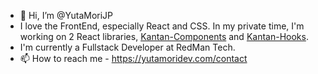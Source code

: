 - 👋 Hi, I’m @YutaMoriJP
- I love the FrontEnd, especially React and CSS. In my private time, I'm working on 2 React libraries, [Kantan-Components](https://kantan-components-docs.netlify.app/) and [Kantan-Hooks](kantan-hooks-docs.netlify.app).
- I'm currently a Fullstack Developer at RedMan Tech.
- 📫 How to reach me - https://yutamoridev.com/contact
 
